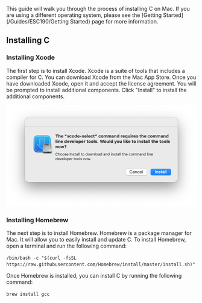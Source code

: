 This guide will walk you through the process of installing C on Mac. If you are using a different operating system, please see the [Getting Started](/Guides/ESC190/Getting Started) page for more information.

## Installing C

### Installing Xcode

The first step is to install Xcode. Xcode is a suite of tools that includes a compiler for C. You can download Xcode from the Mac App Store. Once you have downloaded Xcode, open it and accept the license agreement. You will be prompted to install additional components. Click "Install" to install the additional components.

![Xcode Install](./xcode_install.png)

### Installing Homebrew

The next step is to install Homebrew. Homebrew is a package manager for Mac. It will allow you to easily install and update C. To install Homebrew, open a terminal and run the following command:

```/bin/bash -c "$(curl -fsSL https://raw.githubusercontent.com/Homebrew/install/master/install.sh)"```

Once Homebrew is installed, you can install C by running the following command:

```brew install gcc```